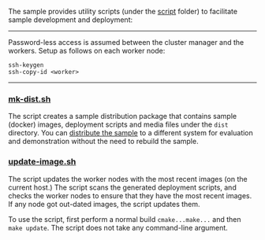 
The sample provides utility scripts (under the [script](../script) folder) to facilitate sample development and deployment:

---

Password-less access is assumed between the cluster manager and the workers. Setup as follows on each worker node:
```
ssh-keygen
ssh-copy-id <worker>
```
---

### [mk-dist.sh](../script/mk-dist.sh)

The script creates a sample distribution package that contains sample (docker) images, deployment scripts and media files under the `dist` directory. You can [distribute the sample](dist.md) to a different system for evaluation and demonstration without the need to rebuild the sample.

### [update-image.sh](../script/update-image.sh)

The script updates the worker nodes with the most recent images (on the current host.) The script scans the generated deployment scripts, and checks the worker nodes to ensure that they have the most recent images. If any node got out-dated images, the script updates them.

To use the script, first perform a normal build `cmake...make...` and then `make update`. The script does not take any command-line argument.
